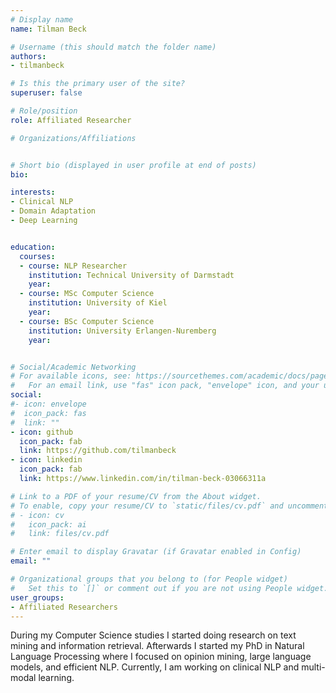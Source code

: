 ```yaml
---
# Display name
name: Tilman Beck

# Username (this should match the folder name)
authors:
- tilmanbeck

# Is this the primary user of the site?
superuser: false

# Role/position
role: Affiliated Researcher

# Organizations/Affiliations


# Short bio (displayed in user profile at end of posts)
bio: 

interests:
- Clinical NLP
- Domain Adaptation
- Deep Learning


education:
  courses:
  - course: NLP Researcher
    institution: Technical University of Darmstadt
    year: 
  - course: MSc Computer Science
    institution: University of Kiel
    year:
  - course: BSc Computer Science
    institution: University Erlangen-Nuremberg
    year:


# Social/Academic Networking
# For available icons, see: https://sourcethemes.com/academic/docs/page-builder/#icons
#   For an email link, use "fas" icon pack, "envelope" icon, and your uzh email up to before the '@'.
social:
#- icon: envelope
#  icon_pack: fas
#  link: ""
- icon: github
  icon_pack: fab
  link: https://github.com/tilmanbeck
- icon: linkedin
  icon_pack: fab
  link: https://www.linkedin.com/in/tilman-beck-03066311a

# Link to a PDF of your resume/CV from the About widget.
# To enable, copy your resume/CV to `static/files/cv.pdf` and uncomment the lines below.
# - icon: cv
#   icon_pack: ai
#   link: files/cv.pdf

# Enter email to display Gravatar (if Gravatar enabled in Config)
email: ""

# Organizational groups that you belong to (for People widget)
#   Set this to `[]` or comment out if you are not using People widget.
user_groups:
- Affiliated Researchers
---
```


During my Computer Science studies I started doing research on text mining and information retrieval. Afterwards I started my PhD in Natural Language Processing where I focused on opinion mining, large language models, and efficient NLP.
Currently, I am working on clinical NLP and multi-modal learning.
